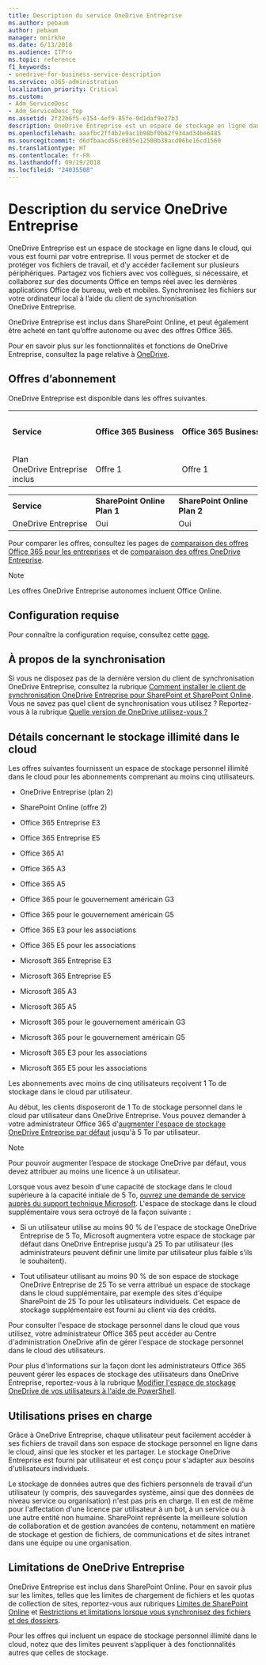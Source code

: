 ```yaml
---
title: Description du service OneDrive Entreprise
ms.author: pebaum
author: pebaum
manager: mnirkhe
ms.date: 6/13/2018
ms.audience: ITPro
ms.topic: reference
f1_keywords:
- onedrive-for-business-service-description
ms.service: o365-administration
localization_priority: Critical
ms.custom:
- Adm_ServiceDesc
- Adm_ServiceDesc_top
ms.assetid: 2f22b6f5-e154-4ef9-85fe-0d1daf9e27b3
description: OneDrive Entreprise est un espace de stockage en ligne dans le cloud, qui vous est fourni par votre entreprise. Il vous permet de stocker et de protéger vos fichiers de travail, et d’y accéder facilement sur plusieurs périphériques. Partagez vos fichiers avec vos collègues, si nécessaire, et collaborez sur des documents Office en temps réel avec les dernières applications Office de bureau, web et mobiles. Synchronisez les fichiers sur votre ordinateur local à l’aide du client de synchronisation OneDrive Entreprise.
ms.openlocfilehash: aaafbc2ff4b2e9ac1b98bf0b62f934ad34be6485
ms.sourcegitcommit: d6dfbaacd56c0855e12500b38acd06be16cd1560
ms.translationtype: HT
ms.contentlocale: fr-FR
ms.lasthandoff: 09/19/2018
ms.locfileid: "24035508"
---
```

# <a name="onedrive-for-business-service-description"></a>Description du service OneDrive Entreprise

OneDrive Entreprise est un espace de stockage en ligne dans le cloud, qui vous est fourni par votre entreprise. Il vous permet de stocker et de protéger vos fichiers de travail, et d’y accéder facilement sur plusieurs périphériques. Partagez vos fichiers avec vos collègues, si nécessaire, et collaborez sur des documents Office en temps réel avec les dernières applications Office de bureau, web et mobiles. Synchronisez les fichiers sur votre ordinateur local à l’aide du client de synchronisation OneDrive Entreprise.
  
OneDrive Entreprise est inclus dans SharePoint Online, et peut également être acheté en tant qu’offre autonome ou avec des offres Office 365. 
  
Pour en savoir plus sur les fonctionnalités et fonctions de OneDrive Entreprise, consultez la page relative à [OneDrive](https://go.microsoft.com/fwlink/?linkid=850345).
  
## <a name="subscription-plans"></a>Offres d’abonnement

OneDrive Entreprise est disponible dans les offres suivantes.
  
||||||||||
|:-----|:-----|:-----|:-----|:-----|:-----|:-----|:-----|:-----|
|**Service** <br/> |**Office 365 Business** <br/> |**Office 365 Business Essentials** <br/> |**Office 365 Business Premium** <br/> |**Office 365 ProPlus** <br/> |**Office 365 Entreprise E1** <br/> |**Office 365 Entreprise E3** <br/> |**Office 365 Entreprise E5** <br/> |**Office 365 Entreprise F1** <br/> |
|Plan OneDrive Entreprise inclus  <br/> |Offre 1  <br/> |Offre 1  <br/> |Offre 1  <br/> |Offre 1  <br/> |Offre 1  <br/> |Offre 2  <br/> |Offre 2  <br/> |Offre F (anciennement Offre K)  <br/> |
   
||||
|:-----|:-----|:-----|
|**Service** <br/> |**SharePoint Online Plan 1** <br/> |**SharePoint Online Plan 2** <br/> |
|OneDrive Entreprise  <br/> |Oui  <br/> |Oui  <br/> |
   
Pour comparer les offres, consultez les pages de [comparaison des offres Office 365 pour les entreprises](https://go.microsoft.com/fwlink/?linkid=799177) et de [comparaison des offres OneDrive Entreprise](https://products.office.com/fr-FR/onedrive-for-business/compare-onedrive-for-business-plans). 
  
> [!NOTE]
> Les offres OneDrive Entreprise autonomes incluent Office Online. 
  
## <a name="system-requirements"></a>Configuration requise

Pour connaître la configuration requise, consultez cette [page](https://go.microsoft.com/fwlink/?linkid=837584).
  
## <a name="about-sync"></a>À propos de la synchronisation

Si vous ne disposez pas de la dernière version du client de synchronisation OneDrive Entreprise, consultez la rubrique [Comment installer le client de synchronisation OneDrive Entreprise pour SharePoint et SharePoint Online](https://support.microsoft.com/fr-FR/help/2903984/how-to-install-onedrive-for-business-for-sharepoint-and-sharepoint-onl). Vous ne savez pas quel client de synchronisation vous utilisez ? Reportez-vous à la rubrique [Quelle version de OneDrive utilisez-vous ?](https://go.microsoft.com/fwlink/?linkid=846624)
  
## <a name="unlimited-cloud-storage-details"></a>Détails concernant le stockage illimité dans le cloud

Les offres suivantes fournissent un espace de stockage personnel illimité dans le cloud pour les abonnements comprenant au moins cinq utilisateurs.
  
- OneDrive Entreprise (plan 2)
    
- SharePoint Online (offre 2)
    
- Office 365 Entreprise E3
    
- Office 365 Entreprise E5
    
- Office 365 A1
    
- Office 365 A3
    
- Office 365 A5
    
- Office 365 pour le gouvernement américain G3
    
- Office 365 pour le gouvernement américain G5
    
- Office 365 E3 pour les associations
    
- Office 365 E5 pour les associations
    
- Microsoft 365 Entreprise E3
    
- Microsoft 365 Entreprise E5
    
- Microsoft 365 A3
    
- Microsoft 365 A5
    
- Microsoft 365 pour le gouvernement américain G3
    
- Microsoft 365 pour le gouvernement américain G5
    
- Microsoft 365 E3 pour les associations
    
- Microsoft 365 E5 pour les associations
    
Les abonnements avec moins de cinq utilisateurs reçoivent 1 To de stockage dans le cloud par utilisateur. 
  
Au début, les clients disposeront de 1 To de stockage personnel dans le cloud par utilisateur dans OneDrive Entreprise. Vous pouvez demander à votre administrateur Office 365 d'[augmenter l'espace de stockage OneDrive Entreprise par défaut](https://go.microsoft.com/fwlink/?linkid=838024) jusqu'à 5 To par utilisateur. 
  
> [!NOTE]
> Pour pouvoir augmenter l’espace de stockage OneDrive par défaut, vous devez attribuer au moins une licence à un utilisateur. 
  
Lorsque vous avez besoin d'une capacité de stockage dans le cloud supérieure à la capacité initiale de 5 To, [ouvrez une demande de service auprès du support technique Microsoft](https://go.microsoft.com/fwlink/?linkid=869559). L'espace de stockage dans le cloud supplémentaire vous sera octroyé de la façon suivante : 
  
- Si un utilisateur utilise au moins 90 % de l'espace de stockage OneDrive Entreprise de 5 To, Microsoft augmentera votre espace de stockage par défaut dans OneDrive Entreprise jusqu'à 25 To par utilisateur (les administrateurs peuvent définir une limite par utilisateur plus faible s'ils le souhaitent). 
    
- Tout utilisateur utilisant au moins 90 % de son espace de stockage OneDrive Entreprise de 25 To se verra attribué un espace de stockage dans le cloud supplémentaire, par exemple des sites d'équipe SharePoint de 25 To pour les utilisateurs individuels. Cet espace de stockage supplémentaire est fourni au client via des crédits.
    
Pour consulter l'espace de stockage personnel dans le cloud que vous utilisez, votre administrateur Office 365 peut accéder au Centre d'administration OneDrive afin de gérer l'espace de stockage personnel dans le cloud des utilisateurs. 
  
Pour plus d'informations sur la façon dont les administrateurs Office 365 peuvent gérer les espaces de stockage des utilisateurs dans OneDrive Entreprise, reportez-vous à la rubrique [Modifier l'espace de stockage OneDrive de vos utilisateurs à l'aide de PowerShell](https://go.microsoft.com/fwlink/?linkid=866402). 
  
## <a name="supported-uses"></a>Utilisations prises en charge

Grâce à OneDrive Entreprise, chaque utilisateur peut facilement accéder à ses fichiers de travail dans son espace de stockage personnel en ligne dans le cloud, ainsi que les stocker et les partager. Le stockage OneDrive Entreprise est fourni par utilisateur et est conçu pour s'adapter aux besoins d'utilisateurs individuels.
  
Le stockage de données autres que des fichiers personnels de travail d'un utilisateur (y compris, des sauvegardes système, ainsi que des données de niveau service ou organisation) n'est pas pris en charge. Il en est de même pour l'affectation d'une licence par utilisateur à un bot, à un service ou à une autre entité non humaine. SharePoint représente la meilleure solution de collaboration et de gestion avancées de contenu, notamment en matière de stockage et gestion de fichiers, de communications et de sites intranet dans une équipe ou une organisation.
  
## <a name="onedrive-for-business-limitations"></a>Limitations de OneDrive Entreprise

OneDrive Entreprise est inclus dans SharePoint Online. Pour en savoir plus sur les limites, telles que les limites de chargement de fichiers et les quotas de collection de sites, reportez-vous aux rubriques [Limites de SharePoint Online](https://go.microsoft.com/fwlink/?linkid=829156) et [Restrictions et limitations lorsque vous synchronisez des fichiers et des dossiers](https://support.microsoft.com/fr-FR/help/3125202/restrictions-and-limitations-when-you-sync-files-and-folders).
  
Pour les offres qui incluent un espace de stockage personnel illimité dans le cloud, notez que des limites peuvent s’appliquer à des fonctionnalités autres que celles de stockage. 
  


